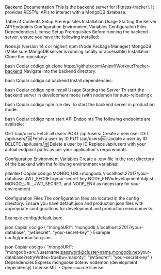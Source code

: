 Backend Documentation
This is the backend server for [fitness-tracker]. It provides RESTful APIs to interact with a MongoDB database.

Table of Contents
Setup
Prerequisites
Installation
Usage
Starting the Server
API Endpoints
Configuration
Environment Variables
Configuration Files
Dependencies
License
Setup
Prerequisites
Before running the backend server, ensure you have the following installed:

Node.js (version 14.x or higher)
npm (Node Package Manager)
MongoDB (Make sure MongoDB server is running locally or accessible)
Installation
Clone the repository:

bash
Copiar código
git clone https://github.com/Anjsvf/WorkoutTracker-backend
Navigate into the backend directory:

bash
Copiar código
cd backend
Install dependencies:

bash
Copiar código
npm install
Usage
Starting the Server
To start the backend server in development mode (with nodemon for auto-reloading):

bash
Copiar código
npm run dev
To start the backend server in production mode:

bash
Copiar código
npm start
API Endpoints
The following endpoints are available:

GET /api/users: Fetch all users
POST /api/users: Create a new user
GET /api/users/:id: Fetch a user by ID
PUT /api/users/:id: Update a user by ID
DELETE /api/users/:id: Delete a user by ID
Replace /api/users with your actual endpoint paths as per your application's requirements.

Configuration
Environment Variables
Create a .env file in the root directory of the backend with the following environment variables:

plaintext
Copiar código
MONGO_URL=mongodb://localhost:27017/your-database
JWT_SECRET=your-secret-key
NODE_ENV=development
Adjust MONGO_URL, JWT_SECRET, and NODE_ENV as necessary for your environment.

Configuration Files
The configuration files are located in the config directory. Ensure you have default.json and production.json files with appropriate configurations for development and production environments.

Example config/default.json:

json
Copiar código
{
  "mongoURI": "mongodb://localhost:27017/your-database",
  "jwtSecret": "your-secret-key"
}
Example config/production.json:

json
Copiar código
{
  "mongoURI": "mongodb+srv://username:password@cluster-name.mongodb.net/your-database?retryWrites=true&w=majority",
  "jwtSecret": "your-secret-key"
}
Dependencies
Express
mongoose
dotenv
nodemon (development dependency)
License
MIT - Open-source license

 